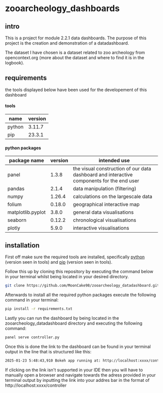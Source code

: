 # zooarcheology_dashboards

## intro
This is a project for module 2.2.1 data dashboards. The purpose of this project is the creation and demonstration of a datadashboard.

The dataset I have chosen is a dataset related to zoo archeology from opencontext.org (more about the dataset and where to find it is in the logbook).

## requirements

the tools displayed below have been used for the developement of this dashboard

#### tools
|name|version|
|---|---|
|python|3.11.7|
|pip|23.3.1|

#### python packages

|package name|version|intended use|
|---|---|---|
|panel|1.3.8|the visual construction of our data dashboard and interactive components for the end user|
|pandas|2.1.4|data manipulation (filtering)|
|numpy|1.26.4|calculations on the largescale data|
|folium|0.18.0|geographical interactive map|
|matplotlib.pyplot|3.8.0|general data visualisations|
|seaborn|0.12.2|chronological visualisations|
|plotly|5.9.0|interactive visualisations|


## installation

First off make sure the required tools are installed, specifically [python](https://www.python.org/downloads/) (version seen in tools) and [pip](https://pip.pypa.io/en/stable/installation/) (version seen in tools).

Follow this up by cloning this repository by executing the command below in your terminal whilst being located in your desired directory.

```bash
git clone https://github.com/MoonCake98/zooarcheology_datadashboard.git
```

Afterwards to install all the required python packages execute the following command in your terminal:

```bash
pip install -r requirements.txt
```

Lastly you can run the dashboard by being located in the zooarcheology_datadashboard directory and executing the following command:
```bash
panel serve controller.py
```

Once this is done the link to the dashboard can be found in your terminal output in the line that is structured like this:
```bash
2025-01-23 5:48:43,910 Bokeh app running at: http://localhost:xxxx/controller
```

If clicking on the link isn't supported in your IDE then you will have to manually open a browser and navigate towards the adress provided in your terminal output by inputting the link into your addres bar in the format of http://localhost:xxxx/controller
